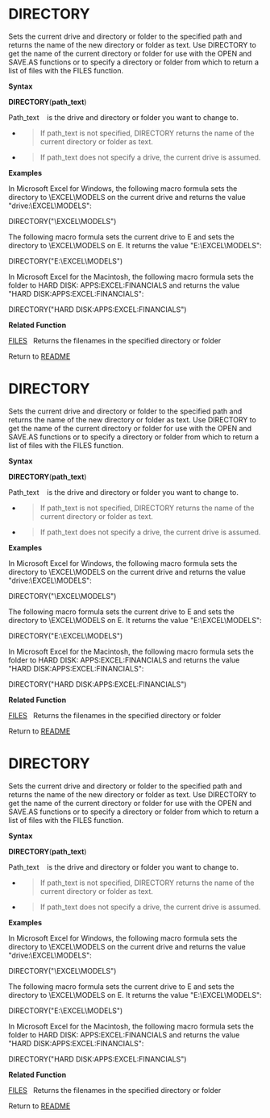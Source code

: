 # DIRECTORY

Sets the current drive and directory or folder to the specified path and
returns the name of the new directory or folder as text. Use DIRECTORY
to get the name of the current directory or folder for use with the OPEN
and SAVE.AS functions or to specify a directory or folder from which to
return a list of files with the FILES function.

**Syntax**

**DIRECTORY**(**path\_text**)

Path\_text&nbsp;&nbsp;&nbsp;&nbsp;is the drive and directory or folder
you want to change to.

  - > If path\_text is not specified, DIRECTORY returns the name of the
    > current directory or folder as text.

  - > If path\_text does not specify a drive, the current drive is
    > assumed.


**Examples**

In Microsoft Excel for Windows, the following macro formula sets the
directory to \\EXCEL\\MODELS on the current drive and returns the value
"drive:\\EXCEL\\MODELS":

DIRECTORY("\\EXCEL\\MODELS")

The following macro formula sets the current drive to E and sets the
directory to \\EXCEL\\MODELS on E. It returns the value
"E:\\EXCEL\\MODELS":

DIRECTORY("E:\\EXCEL\\MODELS")

In Microsoft Excel for the Macintosh, the following macro formula sets
the folder to HARD DISK: APPS:EXCEL:FINANCIALS and returns the value
"HARD DISK:APPS:EXCEL:FINANCIALS":

DIRECTORY("HARD DISK:APPS:EXCEL:FINANCIALS")

**Related Function**

[FILES](FILES.md)&nbsp;&nbsp;&nbsp;Returns the filenames in the specified directory
or folder



Return to [README](README.md#D)

# DIRECTORY

Sets the current drive and directory or folder to the specified path and
returns the name of the new directory or folder as text. Use DIRECTORY
to get the name of the current directory or folder for use with the OPEN
and SAVE.AS functions or to specify a directory or folder from which to
return a list of files with the FILES function.

**Syntax**

**DIRECTORY**(**path\_text**)

Path\_text&nbsp;&nbsp;&nbsp;&nbsp;is the drive and directory or folder
you want to change to.

  - > If path\_text is not specified, DIRECTORY returns the name of the
    > current directory or folder as text.

  - > If path\_text does not specify a drive, the current drive is
    > assumed.


**Examples**

In Microsoft Excel for Windows, the following macro formula sets the
directory to \\EXCEL\\MODELS on the current drive and returns the value
"drive:\\EXCEL\\MODELS":

DIRECTORY("\\EXCEL\\MODELS")

The following macro formula sets the current drive to E and sets the
directory to \\EXCEL\\MODELS on E. It returns the value
"E:\\EXCEL\\MODELS":

DIRECTORY("E:\\EXCEL\\MODELS")

In Microsoft Excel for the Macintosh, the following macro formula sets
the folder to HARD DISK: APPS:EXCEL:FINANCIALS and returns the value
"HARD DISK:APPS:EXCEL:FINANCIALS":

DIRECTORY("HARD DISK:APPS:EXCEL:FINANCIALS")

**Related Function**

[FILES](FILES.md)&nbsp;&nbsp;&nbsp;Returns the filenames in the specified directory
or folder



Return to [README](README.md#D)

# DIRECTORY

Sets the current drive and directory or folder to the specified path and
returns the name of the new directory or folder as text. Use DIRECTORY
to get the name of the current directory or folder for use with the OPEN
and SAVE.AS functions or to specify a directory or folder from which to
return a list of files with the FILES function.

**Syntax**

**DIRECTORY**(**path\_text**)

Path\_text&nbsp;&nbsp;&nbsp;&nbsp;is the drive and directory or folder
you want to change to.

  - > If path\_text is not specified, DIRECTORY returns the name of the
    > current directory or folder as text.

  - > If path\_text does not specify a drive, the current drive is
    > assumed.


**Examples**

In Microsoft Excel for Windows, the following macro formula sets the
directory to \\EXCEL\\MODELS on the current drive and returns the value
"drive:\\EXCEL\\MODELS":

DIRECTORY("\\EXCEL\\MODELS")

The following macro formula sets the current drive to E and sets the
directory to \\EXCEL\\MODELS on E. It returns the value
"E:\\EXCEL\\MODELS":

DIRECTORY("E:\\EXCEL\\MODELS")

In Microsoft Excel for the Macintosh, the following macro formula sets
the folder to HARD DISK: APPS:EXCEL:FINANCIALS and returns the value
"HARD DISK:APPS:EXCEL:FINANCIALS":

DIRECTORY("HARD DISK:APPS:EXCEL:FINANCIALS")

**Related Function**

[FILES](FILES.md)&nbsp;&nbsp;&nbsp;Returns the filenames in the specified directory
or folder



Return to [README](README.md#D)

